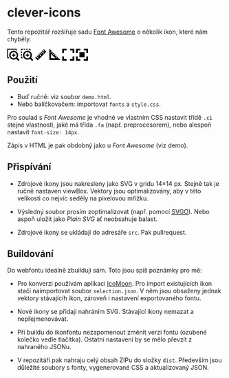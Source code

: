 # clever-icons

Tento repozitář rozšiřuje sadu [Font Awesome](https://fontawesome.com/v4.7.0/icons/) o několik ikon, které nám chyběly.

![zoom-selection](https://raw.githubusercontent.com/CleverMaps/clever-icons/master/src/zoom-selection.svg?sanitize=true)
![zoom-selection-dashed](https://raw.githubusercontent.com/CleverMaps/clever-icons/master/src/zoom-selection-dashed.svg?sanitize=true)
![ruler](https://raw.githubusercontent.com/CleverMaps/clever-icons/master/src/ruler.svg?sanitize=true)
![ruler-triangle](https://raw.githubusercontent.com/CleverMaps/clever-icons/master/src/ruler-triangle.svg?sanitize=true)
![fullscreen](https://raw.githubusercontent.com/CleverMaps/clever-icons/master/src/fullscreen.svg?sanitize=true)
![fullscreen-box](https://raw.githubusercontent.com/CleverMaps/clever-icons/master/src/fullscreen-box.svg?sanitize=true)

## Použití

* Buď ručně: viz soubor `demo.html`.
* Nebo balíčkovačem: importovat `fonts` a `style.css`.

Pro soulad s _Font Awesome_ je vhodné ve vlastním CSS nastavit třídě `.ci` stejné vlastnosti, jaké má třída `.fa` (např. preprocesorem), nebo alespoň nastavit `font-size: 14px`.

Zápis v HTML je pak obdobný jako u _Font Awesome_ (viz demo).

## Přispívání

* Zdrojové ikony jsou nakresleny jako SVG v gridu 14×14 px. Stejně tak je ručně nastaven viewBox. Vektory jsou optimalizovány, aby v této velikosti co nejvíc seděly na pixelovou mřížku. 

* Výsledný soubor prosím zoptimalizovat (např. pomocí [SVGO](https://jakearchibald.github.io/svgomg/)). Nebo aspoň uložit jako _Plain SVG_ ať neobsahuje balast.

* Zdrojové ikony se ukládají do adresáře `src`. Pak pullrequest.

## Buildování

Do webfontu ideálně zbuilduji sám. Toto jsou spíš poznámky pro mě:

* Pro konverzi používám aplikaci [IcoMoon](https://icomoon.io/app/). Pro import existujících ikon stačí naimportovat soubor `selection.json`. V něm jsou obsaženy jednak vektory stávajícíh ikon, zároveň i nastavení exportovaného fontu.

* Nové ikony se přidají nahráním SVG. Stávající ikony nemazat a nepřejmenovávat.

* Při buildu do ikonfontu nezapomenout změnit verzi fontu (ozubené kolečko vedle tlačítka). Ostatní nastavení by se mělo převzít z nahraného JSONu.

* V repozitáři pak nahraju celý obsah ZIPu do složky `dist`. Především jsou důležité soubory s fonty, vygenerované CSS a aktualizovaný JSON.